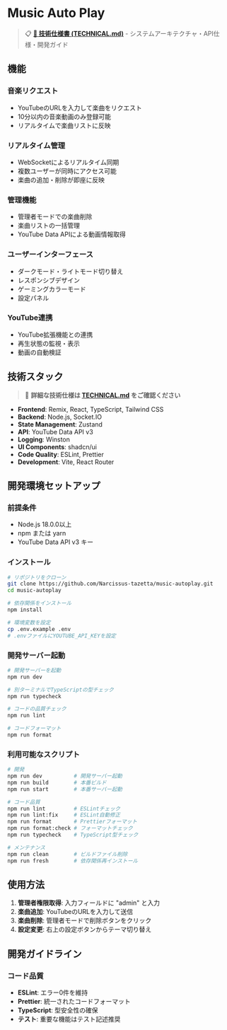 # Music Auto Play

> 📋 **[📖 技術仕様書 (TECHNICAL.md)](./TECHNICAL.md)** - システムアーキテクチャ・API仕様・開発ガイド

## 機能

### 音楽リクエスト

- YouTubeのURLを入力して楽曲をリクエスト
- 10分以内の音楽動画のみ登録可能
- リアルタイムで楽曲リストに反映

### リアルタイム管理

- WebSocketによるリアルタイム同期
- 複数ユーザーが同時にアクセス可能
- 楽曲の追加・削除が即座に反映

### 管理機能

- 管理者モードでの楽曲削除
- 楽曲リストの一括管理
- YouTube Data APIによる動画情報取得

### ユーザーインターフェース

- ダークモード・ライトモード切り替え
- レスポンシブデザイン
- ゲーミングカラーモード
- 設定パネル

### YouTube連携

- YouTube拡張機能との連携
- 再生状態の監視・表示
- 動画の自動検証

## 技術スタック

> 🔧 **詳細な技術仕様は [TECHNICAL.md](./TECHNICAL.md) をご確認ください**

- **Frontend**: Remix, React, TypeScript, Tailwind CSS
- **Backend**: Node.js, Socket.IO
- **State Management**: Zustand
- **API**: YouTube Data API v3
- **Logging**: Winston
- **UI Components**: shadcn/ui
- **Code Quality**: ESLint, Prettier
- **Development**: Vite, React Router

## 開発環境セットアップ

### 前提条件

- Node.js 18.0.0以上
- npm または yarn
- YouTube Data API v3 キー

### インストール

```bash
# リポジトリをクローン
git clone https://github.com/Narcissus-tazetta/music-autoplay.git
cd music-autoplay

# 依存関係をインストール
npm install

# 環境変数を設定
cp .env.example .env
# .envファイルにYOUTUBE_API_KEYを設定
```

### 開発サーバー起動

```bash
# 開発サーバーを起動
npm run dev

# 別ターミナルでTypeScriptの型チェック
npm run typecheck

# コードの品質チェック
npm run lint

# コードフォーマット
npm run format
```

### 利用可能なスクリプト

```bash
# 開発
npm run dev          # 開発サーバー起動
npm run build        # 本番ビルド
npm run start        # 本番サーバー起動

# コード品質
npm run lint         # ESLintチェック
npm run lint:fix     # ESLint自動修正
npm run format       # Prettierフォーマット
npm run format:check # フォーマットチェック
npm run typecheck    # TypeScript型チェック

# メンテナンス
npm run clean        # ビルドファイル削除
npm run fresh        # 依存関係再インストール
```

## 使用方法

1. **管理者権限取得**: 入力フィールドに "admin" と入力
2. **楽曲追加**: YouTubeのURLを入力して送信
3. **楽曲削除**: 管理者モードで削除ボタンをクリック
4. **設定変更**: 右上の設定ボタンからテーマ切り替え

## 開発ガイドライン

### コード品質

- **ESLint**: エラー0件を維持
- **Prettier**: 統一されたコードフォーマット
- **TypeScript**: 型安全性の確保
- **テスト**: 重要な機能はテスト記述推奨
